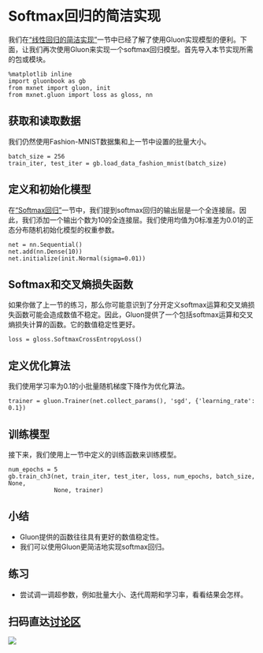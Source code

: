 # Softmax回归的简洁实现

我们在[“线性回归的简洁实现”](linear-regression-gluon.md)一节中已经了解了使用Gluon实现模型的便利。下面，让我们再次使用Gluon来实现一个softmax回归模型。首先导入本节实现所需的包或模块。

```{.python .input  n=1}
%matplotlib inline
import gluonbook as gb
from mxnet import gluon, init
from mxnet.gluon import loss as gloss, nn
```

## 获取和读取数据

我们仍然使用Fashion-MNIST数据集和上一节中设置的批量大小。

```{.python .input  n=2}
batch_size = 256
train_iter, test_iter = gb.load_data_fashion_mnist(batch_size)
```

## 定义和初始化模型

在[“Softmax回归”](softmax-regression.md)一节中，我们提到softmax回归的输出层是一个全连接层。因此，我们添加一个输出个数为10的全连接层。我们使用均值为0标准差为0.01的正态分布随机初始化模型的权重参数。

```{.python .input  n=3}
net = nn.Sequential()
net.add(nn.Dense(10))
net.initialize(init.Normal(sigma=0.01))
```

## Softmax和交叉熵损失函数

如果你做了上一节的练习，那么你可能意识到了分开定义softmax运算和交叉熵损失函数可能会造成数值不稳定。因此，Gluon提供了一个包括softmax运算和交叉熵损失计算的函数。它的数值稳定性更好。

```{.python .input  n=4}
loss = gloss.SoftmaxCrossEntropyLoss()
```

## 定义优化算法

我们使用学习率为0.1的小批量随机梯度下降作为优化算法。

```{.python .input  n=5}
trainer = gluon.Trainer(net.collect_params(), 'sgd', {'learning_rate': 0.1})
```

## 训练模型

接下来，我们使用上一节中定义的训练函数来训练模型。

```{.python .input  n=6}
num_epochs = 5
gb.train_ch3(net, train_iter, test_iter, loss, num_epochs, batch_size, None,
             None, trainer)
```

## 小结

* Gluon提供的函数往往具有更好的数值稳定性。
* 我们可以使用Gluon更简洁地实现softmax回归。

## 练习

* 尝试调一调超参数，例如批量大小、迭代周期和学习率，看看结果会怎样。

## 扫码直达[讨论区](https://discuss.gluon.ai/t/topic/740)

![](../img/qr_softmax-regression-gluon.svg)
